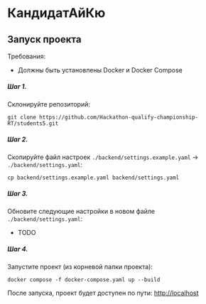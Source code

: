 # КандидатАйКю

## Запуск проекта

Требования:
- Должны быть установлены Docker и Docker Compose 

##### Шаг 1.

Склонируйте репозиторий:

```
git clone https://github.com/Hackathon-qualify-championship-RT/students5.git
```

##### Шаг 2.

Скопируйте файл настроек `./backend/settings.example.yaml` -> `./backend/settings.yaml`:

```
cp backend/settings.example.yaml backend/settings.yaml
```

##### Шаг 3.

Обновите следующие настройки в новом файле `./backend/settings.yaml`:

- TODO

##### Шаг 4.

Запустите проект (из корневой папки проекта):

```
docker compose -f docker-compose.yaml up --build
```

После запуска, проект будет доступен по пути: [http://localhost](http://localhost)
